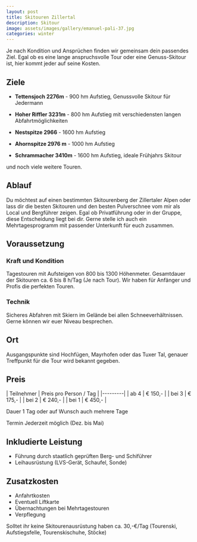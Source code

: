 ```yaml
---
layout: post
title: Skitouren Zillertal
description: Skitour
image: assets/images/gallery/emanuel-pali-37.jpg
categories: winter
---
```


Je nach Kondition und Ansprüchen finden wir gemeinsam dein passendes Ziel. Egal ob es eine lange anspruchsvolle Tour oder eine Genuss-Skitour ist, hier kommt jeder auf seine Kosten.

## Ziele
- **Tettensjoch 2276m** - 900 hm Aufstieg, Genussvolle Skitour für Jedermann

- **Hoher Riffler 3231m** - 800 hm Aufstieg mit verschiedensten langen Abfahrtmöglichkeiten

- **Nestspitze 2966** - 1600 hm Aufstieg

- **Ahornspitze 2976 m** - 1000 hm Aufstieg

- **Schrammacher 3410m** - 1600 hm Aufstieg, ideale Frühjahrs Skitour

und noch viele weitere Touren.

## Ablauf
Du möchtest auf einen bestimmten Skitourenberg der Zillertaler Alpen oder lass dir die besten Skitouren und den besten Pulverschnee vom mir als Local und Bergführer zeigen. Egal ob Privatführung oder in der Gruppe, diese Entscheidung liegt bei dir. Gerne stelle ich auch ein Mehrtagesprogramm mit passender Unterkunft für euch zusammen.

## Voraussetzung

### Kraft und Kondition
Tagestouren mit Aufsteigen von 800 bis 1300 Höhenmeter. Gesamtdauer der Skitouren ca. 6 bis 8 h/Tag (Je nach Tour). Wir haben für Anfänger und Profis die perfekten Touren.

### Technik
Sicheres Abfahren mit Skiern im Gelände bei allen Schneeverhältnissen. Gerne können wir euer Niveau besprechen.

## Ort
Ausgangspunkte sind Hochfügen, Mayrhofen oder das Tuxer Tal, genauer Treffpunkt für die Tour wird bekannt gegeben.

## Preis

| Teilnehmer | Preis pro Person / Tag |
|---------|
| ab 4 | € 150,- |
| bei 3 | € 175,- |
| bei 2 | € 240,- |
| bei 1 | € 450,- |

Dauer 1 Tag oder auf Wunsch auch mehrere Tage

Termin Jederzeit möglich (Dez. bis Mai)

## Inkludierte Leistung
- Führung durch staatlich geprüften Berg- und Schiführer
- Leihausrüstung (LVS-Gerät, Schaufel, Sonde)

## Zusatzkosten
- Anfahrtkosten
- Eventuell Liftkarte
- Übernachtungen bei Mehrtagestouren
- Verpflegung

Solltet ihr keine Skitourenausrüstung haben ca. 30,-€/Tag (Tourenski, Aufstiegsfelle, Tourenskischuhe, Stöcke)